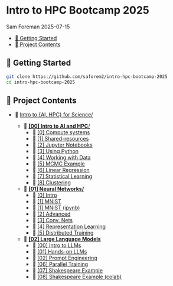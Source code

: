 # Intro to HPC Bootcamp 2025
Sam Foreman
2025-07-15

<link rel="preconnect" href="https://fonts.googleapis.com">

- [🐣 Getting Started](#hatching_chick-getting-started)
- [📂 Project Contents](#open_file_folder-project-contents)

## 🐣 Getting Started

``` bash
git clone https://github.com/saforem2/intro-hpc-bootcamp-2025
cd intro-hpc-bootcamp-2025
```

## 📂 Project Contents

- 🏡 [Intro to {AI, HPC} for Science/](./)

  - 📂 [**\[00\] Intro to AI and HPC**/](00-intro-AI-HPC/)
    - 📄 [\[0\] Compute systems](./00-intro-AI-hpc/0-compute-systems/)
    - 📄 [\[1\] Shared-resources](./00-intro-AI-HPC/1-shared-resources/)
    - 📄 [\[2\] Jupyter
      Notebooks](./00-intro-AI-hpc/2-jupyter-notebooks/)
    - 📄 [\[3\] Using Python](./00-intro-AI-hpc/3-python/)
    - 📄 [\[4\] Working with Data](./00-intro-AI-hpc/4-data/)
    - 📗 [\[5\] MCMC Example](./00-intro-AI-hpc/5-mcmc-example/)
    - 📗 [\[6\] Linear
      Regression](./00-intro-AI-hpc/6-linear-regression/)
    - 📗 [\[7\] Statistical
      Learning](./00-intro-AI-hpc/7-statistical-learning/)
    - 📗 [\[8\] Clustering](./00-intro-AI-hpc/8-clustering/)
  - 📂 [**\[01\] Neural Networks/**](./01-neural-networks/)
    - 📄 [\[0\] Intro](./01-neural-networks/0-intro/)
    - 📗 [\[1\] MNIST](./01-neural-networks/1-mnist/)
    - 📗 [\[1\] MNIST (ipynb)](./01-neural-networks/1-mnist-ipynb/)
    - 📗 [\[2\] Advanced](./01-neural-networks/2-advanced/)
    - 📗 [\[3\] Conv. Nets](./01-neural-networks/3-conv-nets/)
    - 📗 [\[4\] Representation
      Learning](./01-neural-networks/4-representation-learning/)
    - 📄 [\[5\] Distributed
      Training](./01-neural-networks/5-distributed-training/)
  - 📂 [**\[02\] Large Language Models**](./02-llms/)
    - 📗 [\[00\] Intro to LLMs](./02-llms/00-intro-to-llms/)
    - 📗 [\[01\] Hands-on LLMs](./02-llms/01-hands-on-llms/)
    - 📄 [\[02\] Prompt Engineering](./02-llms/02-prompt-engineering/)
    - 📗 [\[06\] Parallel Training](./02-llms/06-parallel-training/)
    - 📗 [\[07\] Shakespeare Example](./02-llms/07-shakespeare-example/)
    - 📗 [\[08\] Shakespeare Example
      (colab)](./02-llms/08-shakespeare-example-colab/)
